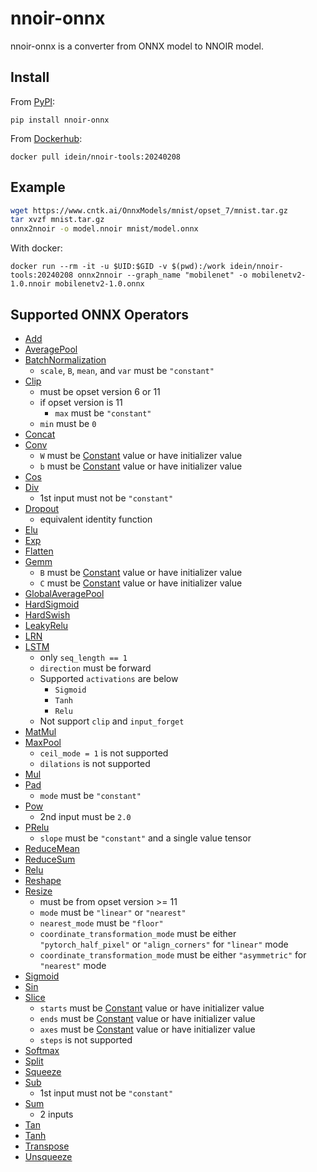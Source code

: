 # nnoir-onnx

nnoir-onnx is a converter from ONNX model to NNOIR model.

## Install
From [PyPI](https://pypi.org/project/nnoir-onnx/):

```
pip install nnoir-onnx
```

From [Dockerhub](https://hub.docker.com/repository/docker/idein/nnoir-tools):

```
docker pull idein/nnoir-tools:20240208
```

## Example

~~~~bash
wget https://www.cntk.ai/OnnxModels/mnist/opset_7/mnist.tar.gz
tar xvzf mnist.tar.gz
onnx2nnoir -o model.nnoir mnist/model.onnx
~~~~

With docker:

```
docker run --rm -it -u $UID:$GID -v $(pwd):/work idein/nnoir-tools:20240208 onnx2nnoir --graph_name "mobilenet" -o mobilenetv2-1.0.nnoir mobilenetv2-1.0.onnx
```

## Supported ONNX Operators

* [Add](https://github.com/onnx/onnx/blob/master/docs/Operators.md#Add)
* [AveragePool](https://github.com/onnx/onnx/blob/master/docs/Operators.md#AveragePool)
* [BatchNormalization](https://github.com/onnx/onnx/blob/master/docs/Operators.md#BatchNormalization)
    * `scale`, `B`, `mean`, and `var` must be `"constant"`
* [Clip](https://github.com/onnx/onnx/blob/master/docs/Operators.md#Clip)
    * must be opset version 6 or 11
    * if opset version is 11
      * `max` must be `"constant"`
    * `min` must be `0`
* [Concat](https://github.com/onnx/onnx/blob/master/docs/Operators.md#Concat)
* [Conv](https://github.com/onnx/onnx/blob/master/docs/Operators.md#Conv)
    * `W` must be [Constant](https://github.com/onnx/onnx/blob/master/docs/Operators.md#Constant) value or have initializer value
    * `b` must be [Constant](https://github.com/onnx/onnx/blob/master/docs/Operators.md#Constant) value or have initializer value
* [Cos](https://github.com/onnx/onnx/blob/master/docs/Operators.md#Cos)
* [Div](https://github.com/onnx/onnx/blob/master/docs/Operators.md#Div)
    * 1st input must not be `"constant"`
* [Dropout](https://github.com/onnx/onnx/blob/master/docs/Operators.md#Dropout)
    * equivalent identity function
* [Elu](https://github.com/onnx/onnx/blob/master/docs/Operators.md#Elu)
* [Exp](https://github.com/onnx/onnx/blob/master/docs/Operators.md#Exp)
* [Flatten](https://github.com/onnx/onnx/blob/master/docs/Operators.md#Flatten)
* [Gemm](https://github.com/onnx/onnx/blob/master/docs/Operators.md#Gemm)
    * `B` must be [Constant](https://github.com/onnx/onnx/blob/master/docs/Operators.md#Constant) value or have initializer value
    * `C` must be [Constant](https://github.com/onnx/onnx/blob/master/docs/Operators.md#Constant) value or have initializer value
* [GlobalAveragePool](https://github.com/onnx/onnx/blob/master/docs/Operators.md#GlobalAveragePool)
* [HardSigmoid](https://github.com/onnx/onnx/blob/main/docs/Operators.md#hardsigmoid)
* [HardSwish](https://github.com/onnx/onnx/blob/main/docs/Operators.md#hardswish)
* [LeakyRelu](https://github.com/onnx/onnx/blob/master/docs/Operators.md#LeakyRelu)
* [LRN](https://github.com/onnx/onnx/blob/master/docs/Operators.md#LRN)
* [LSTM](https://github.com/onnx/onnx/blob/master/docs/Operators.md#lstm)
    * only `seq_length == 1`
    * `direction` must be forward
    * Supported `activations` are below
        * `Sigmoid`
        * `Tanh`
        * `Relu`
    * Not support `clip` and `input_forget`
* [MatMul](https://github.com/onnx/onnx/blob/master/docs/Operators.md#MatMul)
* [MaxPool](https://github.com/onnx/onnx/blob/master/docs/Operators.md#MaxPool)
    * `ceil_mode = 1` is not supported
    * `dilations` is not supported
* [Mul](https://github.com/onnx/onnx/blob/master/docs/Operators.md#Mul)
* [Pad](https://github.com/onnx/onnx/blob/master/docs/Operators.md#Pad)
    * `mode` must be `"constant"`
* [Pow](https://github.com/onnx/onnx/blob/master/docs/Operators.md#Pow)
    * 2nd input must be `2.0`
* [PRelu](https://github.com/onnx/onnx/blob/master/docs/Operators.md#PRelu)
    * `slope` must be `"constant"` and a single value tensor
* [ReduceMean](https://github.com/onnx/onnx/blob/master/docs/Operators.md#reducemean)
* [ReduceSum](https://github.com/onnx/onnx/blob/master/docs/Operators.md#reducesum)
* [Relu](https://github.com/onnx/onnx/blob/master/docs/Operators.md#Relu)
* [Reshape](https://github.com/onnx/onnx/blob/master/docs/Operators.md#Reshape)
* [Resize](https://github.com/onnx/onnx/blob/master/docs/Operators.md#Resize)
    * must be from opset version >= 11
    * `mode` must be `"linear"` or `"nearest"`
    * `nearest_mode` must be `"floor"`
    * `coordinate_transformation_mode` must be either `"pytorch_half_pixel"` or `"align_corners"` for `"linear"` mode
    * `coordinate_transformation_mode` must be either `"asymmetric"` for `"nearest"` mode
* [Sigmoid](https://github.com/onnx/onnx/blob/master/docs/Operators.md#Sigmoid)
* [Sin](https://github.com/onnx/onnx/blob/master/docs/Operators.md#Sin)
* [Slice](https://github.com/onnx/onnx/blob/master/docs/Operators.md#Slice)
    * `starts` must be [Constant](https://github.com/onnx/onnx/blob/master/docs/Operators.md#Constant) value or have initializer value
    * `ends` must be [Constant](https://github.com/onnx/onnx/blob/master/docs/Operators.md#Constant) value or have initializer value
    * `axes` must be [Constant](https://github.com/onnx/onnx/blob/master/docs/Operators.md#Constant) value or have initializer value
    * `steps` is not supported
* [Softmax](https://github.com/onnx/onnx/blob/master/docs/Operators.md#Softmax)
* [Split](https://github.com/onnx/onnx/blob/master/docs/Operators.md#Split)
* [Squeeze](https://github.com/onnx/onnx/blob/master/docs/Operators.md#Squeeze)
* [Sub](https://github.com/onnx/onnx/blob/master/docs/Operators.md#Sub)
    * 1st input must not be `"constant"`
* [Sum](https://github.com/onnx/onnx/blob/master/docs/Operators.md#Sum)
    * 2 inputs
* [Tan](https://github.com/onnx/onnx/blob/master/docs/Operators.md#Tan)
* [Tanh](https://github.com/onnx/onnx/blob/master/docs/Operators.md#Tanh)
* [Transpose](https://github.com/onnx/onnx/blob/master/docs/Operators.md#Transpose)
* [Unsqueeze](https://github.com/onnx/onnx/blob/master/docs/Operators.md#Unsqueeze)
